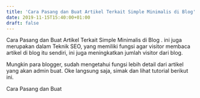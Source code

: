 ```yaml
---
title: 'Cara Pasang dan Buat Artikel Terkait Simple Minimalis di Blog'
date: 2019-11-15T15:40:00+01:00
draft: false
---
```


  
Cara Pasang dan Buat Artikel Terkait Simple Minimalis di Blog . ini juga merupakan dalam Teknik SEO, yang memiliki fungsi agar visitor membaca artikel di blog itu sendiri, ini juga meningkatkan jumlah visitor dari blog.  
  
Mungkin para blogger, sudah mengetahui fungsi lebih detail dari artikel yang akan admin buat. Oke langsung saja, simak dan lihat tutorial berikut ini.  
  
  
Cara Pasang dan Buat
